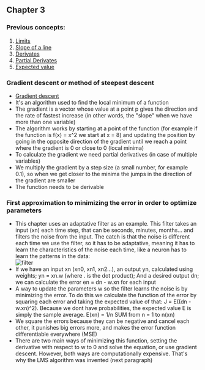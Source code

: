 ## Chapter 3

### Previous concepts:

1. [Limits](https://www.youtube.com/watch?v=pYVVPqphPS0&ab_channel=ElTraductordeIngenier%C3%ADa)
2. [Slope of a line](https://youtu.be/lz8zVJxRFX8?si=C2LQjSdEETm9PGwQ)
3. [Derivates](https://youtu.be/_6-zwdrqD3U?si=PyqmzsqCEmlCYy3v)
4. [Partial Derivates](https://en.wikipedia.org/wiki/Partial_derivative)
5. [Expected value](https://en.wikipedia.org/wiki/Expected_value)

### Gradient descent or method of steepest descent

- [Gradient descent](https://en.wikipedia.org/wiki/Gradient_descent)
- It's an algorithm used to find the local minimum of a function
- The gradient is a vector whose value at a point p gives the direction and the rate of fastest increase (in other words, the "slope" when we have more than one variable)
- The algorithm works by starting at a point of the function (for example if the function is f(x) = x^2 we start at x = 8) and updating the position by going in the opposite direction of the gradient until we reach a point where the gradient is 0 or close to 0 (local minima)
- To calculate the gradient we need partial derivatives (in case of multiple variables)
- We multiply the gradient by a step size (a small number, for example 0.1), so when we get closer to the minima the jumps in the direction of the gradient are smaller
- The function needs to be derivable

### First approximation to minimizing the error in order to optimize parameters

- This chapter uses an adaptative filter as an example. This filter takes an input (xn) each time step, that can be seconds, minutes, months... and filters the noise from the input. The catch is that the noise is different each time we use the filter, so it has to be adaptative, meaning it has to learn the characteristics of the noise each time, like a neuron has to learn the patterns in the data:\
![filter](img/filter.PNG)
- If we have an input xn (xn0, xn1, xn2...), an output yn, calculated using weights; yn = xn.w (where . is the dot product); And a desired output dn; we can calculate the error en = dn - w.xn for each input
- A way to update the parameters w so the filter learns the noise is by minimizing the error. To do this we calculate the function of the error by squaring each error and taking the expected value of that: J = E((dn - w.xn)^2). Because we dont have probabilities, the expected value E is simply the sample average. E(xn) = 1/n SUM from n = 1 to n(xn)
- We square the errors because they can be negative and cancel each other, it punishes big errors more, and makes the error function differentiable everywhere (MSE)
- There are two main ways of minimizing this function, setting the derivative with respect to w to 0 and solve the equation, or use gradient descent. However, both ways are computationally expensive. That's why the LMS algorithm was invented (next paragraph)


